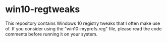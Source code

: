 # win10-regtweaks
This repository contains Windows 10 registry tweaks that I often make use of. If you consider using the "win10-myprefs.reg" file, please read the code comments before running it on your system.
